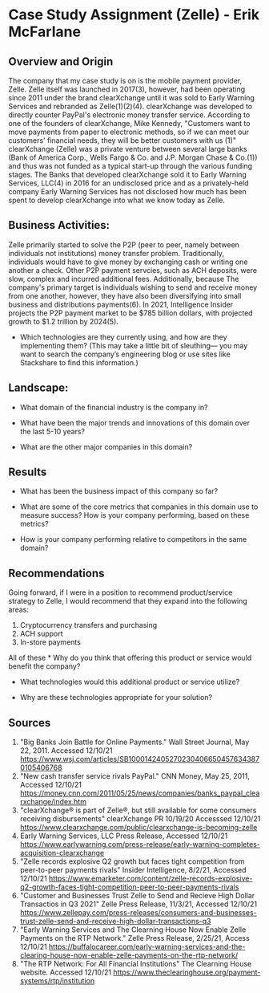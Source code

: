 # Case Study Assignment (Zelle) - Erik McFarlane

## Overview and Origin

The company that my case study is on is the mobile payment provider, Zelle.  Zelle itself was launched in 2017(3), however, had been operating since 2011 under the brand clearXchange until it was sold to Early Warning Services and rebranded as Zelle(1)(2)(4). 
clearXchange was developed to directly counter PayPal's electronic money transfer service. According to one of the founders of clearXchange, Mike Kennedy, "Customers want to move payments from paper to electronic methods, so if we can meet our customers' financial needs, they will be better customers with us (1)"
clearXchange (Zelle) was a private venture between several large banks (Bank of America Corp., Wells Fargo & Co. and J.P. Morgan Chase & Co.(1)) and thus was not funded as a typical start-up through the various funding stages.  The Banks that developed clearXchange sold it to Early Warning Services, LLC(4) in 2016 for an undisclosed price and as a privately-held company Early Warning Services has not disclosed how much has been spent to develop clearXchange into what we know today as Zelle.

## Business Activities:

Zelle primarily started to solve the P2P (peer to peer, namely between individuals not institutions) money transfer problem.  Traditionally, individuals would have to give money by exchanging cash or writing one another a check. Other P2P payment servcies, such as ACH deposits, were slow, complex and incurred additional fees. Additionally, because
The company's primary target is individuals wishing to send and receive money from one another, however, they have also been diversifying into small business and distributions payments(6). In 2021, Intelligence Insider projects the P2P payment market to be $785 billion dollars, with projected growth to $1.2 trillion by 2024(5). 


* Which technologies are they currently using, and how are they implementing them? (This may take a little bit of sleuthing–– you may want to search the company’s engineering blog or use sites like Stackshare to find this information.)


## Landscape:

* What domain of the financial industry is the company in?

* What have been the major trends and innovations of this domain over the last 5-10 years?

* What are the other major companies in this domain?


## Results

* What has been the business impact of this company so far?

* What are some of the core metrics that companies in this domain use to measure success? How is your company performing, based on these metrics?

* How is your company performing relative to competitors in the same domain?


## Recommendations

Going forward, if I were in a position to recommend product/service strategy to Zelle, I would recommend that they expand into the following areas:
<ol>
  <li>Cryptocurrency transfers and purchasing</li>
  <li>ACH support</li>
  <li>In-store payments</li>
</ol>
All of these
* Why do you think that offering this product or service would benefit the company?

* What technologies would this additional product or service utilize?

* Why are these technologies appropriate for your solution?

## Sources
1. "Big Banks Join Battle for Online Payments." Wall Street Journal, May 22, 2011. Accessed 12/10/21 https://www.wsj.com/articles/SB10001424052702304066504576343870105406768
2. "New cash transfer service rivals PayPal." CNN Money, May 25, 2011, Accessed 12/10/21 https://money.cnn.com/2011/05/25/news/companies/banks_paypal_clearxchange/index.htm
3. "clearXchange® is part of Zelle®, but still available for some consumers receiving disbursements" clearXchange PR 10/19/20 Accesssed 12/10/21 https://www.clearxchange.com/public/clearxchange-is-becoming-zelle
4. Early Warning Services, LLC Press Release, Accessed 12/10/21 https://www.earlywarning.com/press-release/early-warning-completes-acquisition-clearxchange
5. "Zelle records explosive Q2 growth but faces tight competition from peer-to-peer payments rivals" Insider Intelligence, 8/2/21, Accessed 12/10/21 https://www.emarketer.com/content/zelle-records-explosive-q2-growth-faces-tight-competition-peer-to-peer-payments-rivals
6. "Customer and Businesses Trust Zelle to Send and Recieve High Dollar Transactios in Q3 2021" Zelle Press Release, 11/3/21, Accessed 12/10/21 https://www.zellepay.com/press-releases/consumers-and-businesses-trust-zelle-send-and-receive-high-dollar-transactions-q3
7. "Early Warning Services and The Clearning House Now Enable Zelle Payments on the RTP Network." Zelle Press Release, 2/25/21, Access 12/10/21 https://buffalocareer.com/early-warning-services-and-the-clearing-house-now-enable-zelle-payments-on-the-rtp-network/
8. "The RTP Network: For All Financial Institutions" The Clearning House website. Accessed 12/10/21 https://www.theclearinghouse.org/payment-systems/rtp/institution
